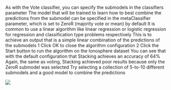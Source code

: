 As with the Vote classifier, you can specify the submodels in the classifiers parameter The
model that will be trained to learn how to best combine the predictions from the submodel can
be specified in the metaClassifier parameter, which is set to ZeroR (majority vote or mean) by
default It is common to use a linear algorithm like linear regression or logistic regression for
regression and classification type problems respectively This is to achieve an output that is a
simple linear combination of the predictions of the submodels
1 Click OK to close the algorithm configuration
2 Click the Start button to run the algorithm on the Ionosphere dataset
You can see that with the default configuration that Stacking achieves an accuracy of 64%
Again, the same as voting, Stacking achieved poor results because only the ZeroR submodel was
selected Try selecting a collection of 5-to-10 different submodels and a good model to combine
the predictions

![](https://github.com/fenago/katacoda-scenarios/raw/master/machine-learning-mastery-weka/machine-learning-mastery-weka-chapter-19/steps/images/110.png)
